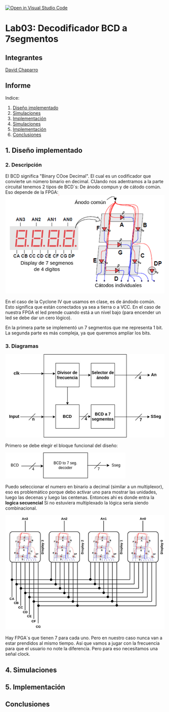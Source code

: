 [![Open in Visual Studio Code](https://classroom.github.com/assets/open-in-vscode-2e0aaae1b6195c2367325f4f02e2d04e9abb55f0b24a779b69b11b9e10269abc.svg)](https://classroom.github.com/online_ide?assignment_repo_id=19716634&assignment_repo_type=AssignmentRepo)
# Lab03: Decodificador BCD a 7segmentos


## Integrantes 
[David Chaparro](https://github.com/DavidChaparro10)


## Informe

Indice:

1. [Diseño implementado](#1-diseño-implementado)
2. [Simulaciones](#2-descripción)
3. [Implementación](#3-diagramas)
4. [Simulaciones](#4-simulaciones)
5. [Implementación](#5-implementación)
6. [Conclusiones](#conclusiones)

## 1. Diseño implementado

### 2. Descripción

El BCD significa "Binary COoe Decimal". El cual es un codificador que convierte un número binario en decimal. CUando nos adentramos a la parte circuital tenemos 2 tipos de BCD´s: De ánodo compun y de cátodo común. Eso depende de la FPGA:
![alt text](<Anexos/image copy 2.png>)

 En el caso de la Cyclone IV que usamos en clase, es de ándodo común. Esto significa que están conectados ya sea a tierra o a VCC. En el caso de nuestra FPGA el led prende cuando está a un nivel bajo (para encender un led se debe dar un cero lógico).

En la primera parte se implementó un 7 segmentos que me representa 1 bit. La segunda parte es más compleja, ya que queremos ampliar los bits.
### 3. Diagramas
![alt text](<Anexos/image copy.png>)

Primero se debe elegir el bloque funcional del diseño:

![alt text](Anexos/image.png)

Puedo seleccionar el numero en binario a decimal (similar a un multiplexor), eso es problemático porque debo activar uno para mostrar las unidades, luego las decenas y luego las centenas. Entonces ahi es donde entra la **logica secuencial** Si no estuviera multiplexado la lógica seria siendo combinacional.

![alt text](<Anexos/image copy 4.png>)

Hay FPGA´s que tienen 7 para cada uno. Pero en nuestro caso nunca van a estar prendidos al mismo tiempo. Así que vamos a jugar con la frecuencia para que el usuario no note la diferencia. Pero para eso necesitamos una señal clock.

## 4. Simulaciones 


## 5. Implementación


## Conclusiones




